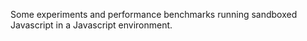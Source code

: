 Some experiments and performance benchmarks running sandboxed Javascript in a Javascript environment.
